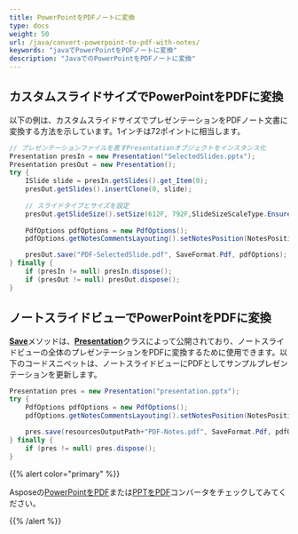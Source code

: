 ```yaml
---
title: PowerPointをPDFノートに変換
type: docs
weight: 50
url: /java/convert-powerpoint-to-pdf-with-notes/
keywords: "javaでPowerPointをPDFノートに変換"
description: "JavaでのPowerPointをPDFノートに変換"
---
```


## **カスタムスライドサイズでPowerPointをPDFに変換**
以下の例は、カスタムスライドサイズでプレゼンテーションをPDFノート文書に変換する方法を示しています。1インチは72ポイントに相当します。

```java
// プレゼンテーションファイルを表すPresentationオブジェクトをインスタンス化
Presentation presIn = new Presentation("SelectedSlides.pptx");
Presentation presOut = new Presentation();
try {
    ISlide slide = presIn.getSlides().get_Item(0);
    presOut.getSlides().insertClone(0, slide);
    
    // スライドタイプとサイズを設定
    presOut.getSlideSize().setSize(612F, 792F,SlideSizeScaleType.EnsureFit);
        
    PdfOptions pdfOptions = new PdfOptions();
    pdfOptions.getNotesCommentsLayouting().setNotesPosition(NotesPositions.BottomFull);

    presOut.save("PDF-SelectedSlide.pdf", SaveFormat.Pdf, pdfOptions);
} finally {
    if (presIn != null) presIn.dispose();
    if (presOut != null) presOut.dispose();
}
```

## **ノートスライドビューでPowerPointをPDFに変換**
[**Save**](https://reference.aspose.com/slides/java/com.aspose.slides/Presentation#save-java.lang.String-int-)メソッドは、[**Presentation**](https://reference.aspose.com/slides/java/com.aspose.slides/Presentation)クラスによって公開されており、ノートスライドビューの全体のプレゼンテーションをPDFに変換するために使用できます。以下のコードスニペットは、ノートスライドビューにPDFとしてサンプルプレゼンテーションを更新します。

```java
Presentation pres = new Presentation("presentation.pptx");
try {
    PdfOptions pdfOptions = new PdfOptions();
    pdfOptions.getNotesCommentsLayouting().setNotesPosition(NotesPositions.BottomFull);

    pres.save(resourcesOutputPath+"PDF-Notes.pdf", SaveFormat.Pdf, pdfOptions);
} finally {
    if (pres != null) pres.dispose();
}
```

{{% alert color="primary" %}} 

Asposeの[PowerPointをPDF](https://products.aspose.app/slides/conversion/powerpoint-to-pdf)または[PPTをPDF](https://products.aspose.app/slides/conversion/ppt-to-pdf)コンバータをチェックしてみてください。 

{{% /alert %}}